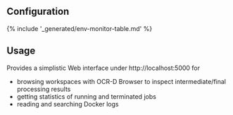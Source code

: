 ## Configuration

{% include '_generated/env-monitor-table.md' %}

## Usage

Provides a simplistic Web interface under http://localhost:5000 for 

- browsing workspaces with OCR-D Browser to inspect intermediate/final processing results 
- getting statistics of running and terminated jobs 
- reading and searching Docker logs